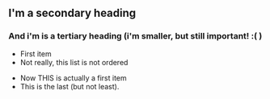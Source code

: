 ## I'm  a secondary heading
### And i'm is a tertiary heading (i'm smaller, but still important! :( )

* First item
* Not really, this list is not ordered

- Now THIS is actually a first item
- This is the last (but not least).